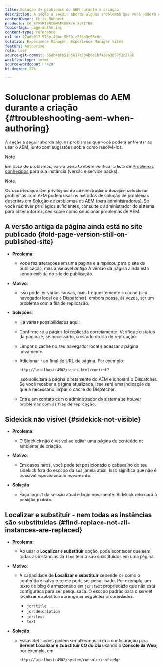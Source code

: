 ```yaml
---
title: Solução de problemas do AEM durante a criação
description: A seção a seguir aborda alguns problemas que você poderá enfrentar ao usar o AEM, junto com sugestões sobre como resolvê-los.
contentOwner: Chris Bohnert
products: SG_EXPERIENCEMANAGER/6.5/SITES
topic-tags: page-authoring
content-type: reference
exl-id: 27a6b012-576e-40bc-9b50-c310b3c56c9e
solution: Experience Manager, Experience Manager Sites
feature: Authoring
role: User
source-git-commit: 66db4b0b5106617c534b6e1bf428a3057f2c2708
workflow-type: tm+mt
source-wordcount: '429'
ht-degree: 27%

---
```


# Solucionar problemas do AEM durante a criação  {#troubleshooting-aem-when-authoring}

A seção a seguir aborda alguns problemas que você poderá enfrentar ao usar o AEM, junto com sugestões sobre como resolvê-los.

>[!NOTE]
>
>Em caso de problemas, vale a pena também verificar a lista de [Problemas conhecidos](/help/release-notes/release-notes.md) para sua instância (versão e service packs).

>[!NOTE]
>
>Os usuários que têm privilégios de administrador e desejam solucionar problemas com AEM podem usar os métodos de solução de problemas descritos em [Solução de problemas do AEM (para administradores)](/help/sites-administering/troubleshoot.md). Se você não tiver privilégios suficientes, consulte o administrador do sistema para obter informações sobre como solucionar problemas de AEM.

## A versão antiga da página ainda está no site publicado {#old-page-version-still-on-published-site}

* **Problema**:

   * Você fez alterações em uma página e a replicou para o site de publicação, mas a variável *antigo* A versão da página ainda está sendo exibida no site de publicação.

* **Motivo**:

   * Isso pode ter várias causas, mais frequentemente o cache (seu navegador local ou o Dispatcher), embora possa, às vezes, ser um problema com a fila de replicação.

* **Soluções**:

   * Há várias possibilidades aqui:
   * Confirme se a página foi replicada corretamente. Verifique o status da página e, se necessário, o estado da fila de replicação.
   * Limpar o cache no seu navegador local e acessar a página novamente.
   * Adicionar `?` ao final do URL da página. Por exemplo:

     `http://localhost:4502/sites.html/content?`

     Isso solicitará a página diretamente do AEM e ignorará o Dispatcher. Se você receber a página atualizada, isso será uma indicação de que é necessário limpar o cache do Dispatcher.

   * Entre em contato com o administrador do sistema se houver problemas com as filas de replicação.

## Sidekick não visível {#sidekick-not-visible}

* **Problema**:

   * O Sidekick não é visível ao editar uma página de conteúdo no ambiente de criação.

* **Motivo**:

   * Em casos raros, você pode ter posicionado o cabeçalho do seu sidekick fora do escopo da sua janela atual. Isso significa que não é possível reposicioná-lo novamente.

* **Solução**:

   * Faça logout da sessão atual e login novamente. Sidekick retornará à posição padrão.

## Localizar e substituir - nem todas as instâncias são substituídas {#find-replace-not-all-instances-are-replaced}

* **Problema:**

   * Ao usar o **Localizar e substituir** opção, pode acontecer que nem todas as instâncias da `find` termo são substituídos em uma página.

* **Motivo**:

   * A capacidade de **Localizar e substituir** depende de como o conteúdo é salvo e se ele pode ser pesquisado. Por exemplo, um texto de blog é armazenado em `jcr:text` propriedade que não está configurada para ser pesquisada. O escopo padrão para o servlet localizar e substituir abrange as seguintes propriedades:

      * `jcr:title`
      * `jcr:description`
      * `jcr:text`
      * `text`

* **Solução**:

   * Essas definições podem ser alteradas com a configuração para **Servlet Localizar e Substituir CQ do Dia** usando o **Console da Web**; por exemplo, em

     `http://localhost:4502/system/console/configMgr`
